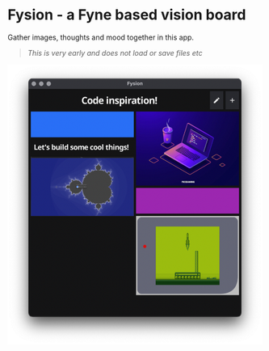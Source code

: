 # Fysion - a Fyne based vision board

Gather images, thoughts and mood together in this app.

> *This is very early and does not load or save files etc* 

![screenshot](img/screenshot.png)